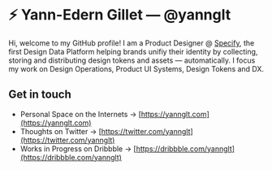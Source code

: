 # ⚡️ Yann-Edern Gillet — @yannglt

Hi, welcome to my GitHub profile! I am a Product Designer @ [Specify](https://specifyapp.com), the first Design Data Platform helping brands unifiy their identity by collecting, storing and distributing design tokens and assets — automatically. I focus my work on Design Operations, Product UI Systems, Design Tokens and DX.

## Get in touch
- Personal Space on the Internets → [https://yannglt.com](https://yannglt.com)
- Thoughts on Twitter → [https://twitter.com/yannglt](https://twitter.com/yannglt)
- Works in Progress on Dribbble → [https://dribbble.com/yannglt](https://dribbble.com/yannglt)

